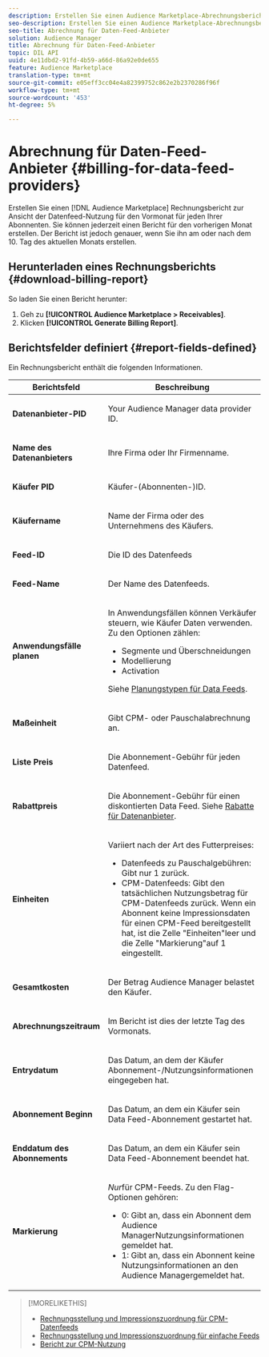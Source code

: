```yaml
---
description: Erstellen Sie einen Audience Marketplace-Abrechnungsbericht, um die Nutzung von Ansichten-Datenfeeds für den Vormonat für jeden Ihrer Abonnenten zu ermöglichen. Sie können jederzeit einen Bericht für den vorherigen Monat erstellen. Der Bericht ist jedoch genauer, wenn Sie ihn am oder nach dem 10. Tag des aktuellen Monats erstellen.
seo-description: Erstellen Sie einen Audience Marketplace-Abrechnungsbericht, um die Nutzung von Ansichten-Datenfeeds für den Vormonat für jeden Ihrer Abonnenten zu ermöglichen. Sie können jederzeit einen Bericht für den vorherigen Monat erstellen. Der Bericht ist jedoch genauer, wenn Sie ihn am oder nach dem 10. Tag des aktuellen Monats erstellen.
seo-title: Abrechnung für Daten-Feed-Anbieter
solution: Audience Manager
title: Abrechnung für Daten-Feed-Anbieter
topic: DIL API
uuid: 4e11dbd2-91fd-4b59-a66d-86a92e0de655
feature: Audience Marketplace
translation-type: tm+mt
source-git-commit: e05eff3cc04e4a82399752c862e2b2370286f96f
workflow-type: tm+mt
source-wordcount: '453'
ht-degree: 5%

---
```



# Abrechnung für Daten-Feed-Anbieter {#billing-for-data-feed-providers}

Erstellen Sie einen [!DNL Audience Marketplace] Rechnungsbericht zur Ansicht der Datenfeed-Nutzung für den Vormonat für jeden Ihrer Abonnenten. Sie können jederzeit einen Bericht für den vorherigen Monat erstellen. Der Bericht ist jedoch genauer, wenn Sie ihn am oder nach dem 10. Tag des aktuellen Monats erstellen.

## Herunterladen eines Rechnungsberichts {#download-billing-report}

So laden Sie einen Bericht herunter:

1. Geh zu **[!UICONTROL Audience Marketplace > Receivables]**.
1. Klicken **[!UICONTROL Generate Billing Report]**.

## Berichtsfelder definiert {#report-fields-defined}

Ein Rechnungsbericht enthält die folgenden Informationen.

<table id="table_B433D5059F6446068683E425B1D87520"> 
 <thead> 
  <tr> 
   <th colname="col1" class="entry"> Berichtsfeld </th> 
   <th colname="col2" class="entry"> Beschreibung </th> 
  </tr> 
 </thead>
 <tbody> 
  <tr> 
   <td colname="col1"> <p><b><span class="uicontrol"> Datenanbieter-PID</span></b> </p> </td> 
   <td colname="col2"> <p>Your <span class="keyword"> Audience Manager</span> data provider ID. </p> </td> 
  </tr> 
  <tr> 
   <td colname="col1"> <p><b><span class="uicontrol"> Name des Datenanbieters</span></b> </p> </td> 
   <td colname="col2"> <p>Ihre Firma oder Ihr Firmenname. </p> </td> 
  </tr> 
  <tr> 
   <td colname="col1"> <p><b><span class="uicontrol"> Käufer PID</span></b> </p> </td> 
   <td colname="col2"> <p>Käufer-(Abonnenten-)ID. </p> </td> 
  </tr> 
  <tr> 
   <td colname="col1"> <p><b><span class="uicontrol"> Käufername</span></b> </p> </td> 
   <td colname="col2"> <p>Name der Firma oder des Unternehmens des Käufers. </p> </td> 
  </tr> 
  <tr> 
   <td colname="col1"> <p><b><span class="uicontrol"> Feed-ID</span></b> </p> </td> 
   <td colname="col2"> <p>Die ID des Datenfeeds </p> </td> 
  </tr> 
  <tr> 
   <td colname="col1"> <p><b><span class="uicontrol"> Feed-Name</span></b> </p> </td> 
   <td colname="col2"> <p>Der Name des Datenfeeds. </p> </td> 
  </tr> 
  <tr> 
   <td colname="col1"> <p><b><span class="uicontrol"> Anwendungsfälle planen</span></b> </p> </td> 
   <td colname="col2"> <p>In Anwendungsfällen können Verkäufer steuern, wie Käufer Daten verwenden. Zu den Optionen zählen: </p> 
    <ul id="ul_8230A93B5DCE4C10B025D3C761F72CEF"> 
     <li id="li_3400C6475F6D43D7AF54D9A0ED9C09E0">Segmente und Überschneidungen </li> 
     <li id="li_65DFEF1EA6C341ACB5B72FF629F10AFC">Modellierung </li> 
     <li id="li_B84935B93ADE4D299732CE7E099DF7B3">Activation </li> 
    </ul> <p>Siehe <a href="../../../features/audience-marketplace/marketplace-data-providers/marketplace-create-manage-feeds.md#plan-types"> Planungstypen für Data Feeds</a>. </p> </td> 
  </tr> 
  <tr> 
   <td colname="col1"> <p><b><span class="uicontrol"> Maßeinheit</span></b> </p> </td> 
   <td colname="col2"> <p>Gibt CPM- oder Pauschalabrechnung an. </p> </td> 
  </tr> 
  <tr> 
   <td colname="col1"> <p><b><span class="uicontrol"> Liste Preis</span></b> </p> </td> 
   <td colname="col2"> <p>Die Abonnement-Gebühr für jeden Datenfeed. </p> </td> 
  </tr> 
  <tr> 
   <td colname="col1"> <p><b><span class="uicontrol"> Rabattpreis</span></b> </p> </td> 
   <td colname="col2"> <p>Die Abonnement-Gebühr für einen diskontierten Data Feed. Siehe <a href="../../../features/audience-marketplace/marketplace-data-providers/marketplace-create-manage-feeds.md#discounts"> Rabatte für Datenanbieter</a>. </p> </td> 
  </tr> 
  <tr> 
   <td colname="col1"> <p><b><span class="uicontrol"> Einheiten</span></b> </p> </td> 
   <td colname="col2"> <p>Variiert nach der Art des Futterpreises: </p> 
    <ul id="ul_01550B436EEE4FBC8C9945E08E3CE2C6"> 
     <li id="li_C589F6A751AB407E853AC6F726A47F14">Datenfeeds zu Pauschalgebühren: Gibt nur 1 zurück. </li> 
     <li id="li_F93F8AEB2D8C45BFA0305E7808AFF848">CPM-Datenfeeds: Gibt den tatsächlichen Nutzungsbetrag für CPM-Datenfeeds zurück. Wenn ein Abonnent keine Impressionsdaten für einen CPM-Feed bereitgestellt hat, ist die Zelle "Einheiten"leer und die Zelle "Markierung"auf 1 eingestellt. </li> 
    </ul> </td> 
  </tr> 
  <tr> 
   <td colname="col1"> <p><b><span class="uicontrol"> Gesamtkosten</span></b> </p> </td> 
   <td colname="col2"> <p>Der Betrag <span class="keyword"> Audience Manager</span> belastet den Käufer. </p> </td> 
  </tr> 
  <tr> 
   <td colname="col1"> <p><b><span class="uicontrol"> Abrechnungszeitraum</span></b> </p> </td> 
   <td colname="col2"> <p> Im Bericht ist dies der letzte Tag des Vormonats. </p> </td> 
  </tr> 
  <tr> 
   <td colname="col1"> <p><b><span class="uicontrol"> Entrydatum</span></b> </p> </td> 
   <td colname="col2"> <p>Das Datum, an dem der Käufer Abonnement-/Nutzungsinformationen eingegeben hat. </p> </td> 
  </tr> 
  <tr> 
   <td colname="col1"> <p><b><span class="uicontrol"> Abonnement Beginn</span></b> </p> </td> 
   <td colname="col2"> <p>Das Datum, an dem ein Käufer sein Data Feed-Abonnement gestartet hat. </p> </td> 
  </tr> 
  <tr> 
   <td colname="col1"> <p><b><span class="uicontrol"> Enddatum des Abonnements</span></b> </p> </td> 
   <td colname="col2"> <p>Das Datum, an dem ein Käufer sein Data Feed-Abonnement beendet hat. </p> </td> 
  </tr> 
  <tr> 
   <td colname="col1"> <p><b><span class="uicontrol"> Markierung</span></b> </p> </td> 
   <td colname="col2"> <p> <i>Nur</i>für CPM-Feeds. Zu den Flag-Optionen gehören: </p> 
    <ul id="ul_509BC73B754A43299F8D719AB0805ABD"> 
     <li id="li_AB35E33B68EC49A187495DF6B9D86563">0: Gibt an, dass ein Abonnent dem <span class="keyword"> Audience Manager</span>Nutzungsinformationen gemeldet hat. </li> 
     <li id="li_2E4871B127A84EC586A9F3659F52D67E">1: Gibt an, dass ein Abonnent keine Nutzungsinformationen an den <span class="keyword"> Audience Manager</span>gemeldet hat. </li> 
    </ul> </td> 
  </tr> 
 </tbody> 
</table>

>[!MORELIKETHIS]
>
>* [Rechnungsstellung und Impressionszuordnung für CPM-Datenfeeds](../../../features/audience-marketplace/marketplace-data-buyers/marketplace-buyer-billing.md#cost-attribution)
>* [Rechnungsstellung und Impressionszuordnung für einfache Feeds](../../../features/audience-marketplace/marketplace-data-buyers/marketplace-buyer-billing.md)
>* [Bericht zur CPM-Nutzung](../../../features/audience-marketplace/marketplace-data-buyers/marketplace-buyer-billing.md#report-cpm-usage)

